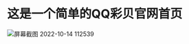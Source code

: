 # 这是一个简单的QQ彩贝官网首页
![屏幕截图 2022-10-14 112539](https://user-images.githubusercontent.com/49065302/195755894-0119a8f9-5850-44a2-b8ab-50b832cbc181.png)
